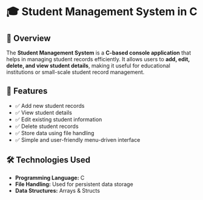 # 🎓 Student Management System in C

## 📌 Overview
The **Student Management System** is a **C-based console application** that helps in managing student records efficiently. It allows users to **add, edit, delete, and view student details**, making it useful for educational institutions or small-scale student record management.

## 🚀 Features
- ✅ Add new student records  
- ✅ View student details  
- ✅ Edit existing student information  
- ✅ Delete student records  
- ✅ Store data using file handling  
- ✅ Simple and user-friendly menu-driven interface  

## 🛠️ Technologies Used
- **Programming Language:** C  
- **File Handling:** Used for persistent data storage  
- **Data Structures:** Arrays & Structs  

